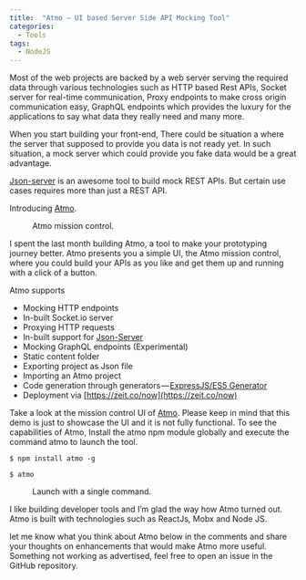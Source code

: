 ```yaml
---
title:  "Atmo — UI based Server Side API Mocking Tool"
categories:
  - Tools
tags:
  - NodeJS
---
```


Most of the web projects are backed by a web server serving the required data through various technologies such as HTTP based Rest APIs, Socket server for real-time communication, Proxy endpoints to make cross origin communication easy, GraphQL endpoints which provides the luxury for the applications to say what data they really need and many more.

When you start building your front-end, There could be situation a where the server that supposed to provide you data is not ready yet. In such situation, a mock server which could provide you fake data would be a great advantage.


[Json-server](https://github.com/typicode/json-server) is an awesome tool to build mock REST APIs. But certain use cases requires more than just a REST API.

Introducing [Atmo](https://github.com/Raathigesh/Atmo).

<figure>
  <img src="{{ site.url }}{{ site.baseurl }}/images/Atmo/Atmo.png" alt="">
  <figcaption>Atmo mission control.</figcaption>
</figure>

I spent the last month building Atmo, a tool to make your prototyping journey better. Atmo presents you a simple UI, the Atmo mission control, where you could build your APIs as you like and get them up and running with a click of a button.

Atmo supports

- Mocking HTTP endpoints
- In-built Socket.io server
- Proxying HTTP requests
- In-built support for [Json-Server](https://github.com/typicode/json-server)
- Mocking GraphQL endpoints (Experimental)
- Static content folder
- Exporting project as Json file
- Importing an Atmo project
- Code generation through generators — [ExpressJS/ES5 Generator](https://github.com/Raathigesh/AtmoExpressES5Generator)
- Deployment via [https://zeit.co/now](https://zeit.co/now)

Take a look at the mission control UI of [Atmo](http://atmo.surge.sh/). Please keep in mind that this demo is just to showcase the UI and it is not fully functional.
To see the capabilities of Atmo, Install the atmo npm module globally and execute the command atmo to launch the tool.

```
$ npm install atmo -g
```

```
$ atmo
```
<figure style="width: 450px" class="align-right">
  <img src="{{ site.url }}{{ site.baseurl }}/images/Atmo/AtmoCmd.gif" alt="">
  <figcaption>Launch with a single command.</figcaption>
</figure>

I like building developer tools and I’m glad the way how Atmo turned out. Atmo is built with technologies such as ReactJs, Mobx and Node JS.

let me know what you think about Atmo below in the comments and share your thoughts on enhancements that would make Atmo more useful. Something not working as advertised, feel free to open an issue in the GitHub repository.